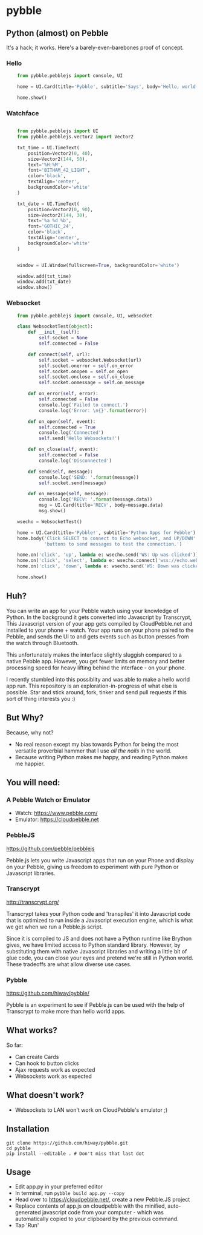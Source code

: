 # pybble


## Python (almost) on Pebble

It's a hack; it works. Here's a barely-even-barebones proof of concept.

### Hello

```python
    from pybble.pebblejs import console, UI

    home = UI.Card(title='Pybble', subtitle='Says', body='Hello, world!')

    home.show()
```

### Watchface

```python

    from pybble.pebblejs import UI
    from pybble.pebblejs.vector2 import Vector2

    txt_time = UI.TimeText(
        position=Vector2(0, 40),
        size=Vector2(144, 50),
        text='%H:%M',
        font='BITHAM_42_LIGHT',
        color='black',
        textAlign='center',
        backgroundColor='white'
    )

    txt_date = UI.TimeText(
        position=Vector2(0, 90),
        size=Vector2(144, 30),
        text='%a %d %b',
        font='GOTHIC_24',
        color='black',
        textAlign='center',
        backgroundColor='white'
    )


    window = UI.Window(fullscreen=True, backgroundColor='white')

    window.add(txt_time)
    window.add(txt_date)
    window.show()
```

### Websocket

```python
    from pybble.pebblejs import console, UI, websocket

    class WebsocketTest(object):
        def __init__(self):
            self.socket = None
            self.connected = False

        def connect(self, url):
            self.socket = websocket.Websocket(url)
            self.socket.onerror = self.on_error
            self.socket.onopen = self.on_open
            self.socket.onclose = self.on_close
            self.socket.onmessage = self.on_message

        def on_error(self, error):
            self.connected = False
            console.log('Failed to connect.')
            console.log('Error: \n{}'.format(error))

        def on_open(self, event):
            self.connected = True
            console.log('Connected')
            self.send('Hello Websockets!')

        def on_close(self, event):
            self.connected = False
            console.log('Disconnected')

        def send(self, message):
            console.log('SEND: '.format(message))
            self.socket.send(message)

        def on_message(self, message):
            console.log('RECV: '.format(message.data))
            msg = UI.Card(title='RECV', body=message.data)
            msg.show()

    wsecho = WebsocketTest()

    home = UI.Card(title='Pybble!', subtitle='Python Apps for Pebble')
    home.body('Click SELECT to connect to Echo websocket, and UP/DOWN'
              'buttons to send messages to test the connection.')

    home.on('click', 'up', lambda e: wsecho.send('WS: Up was clicked'))
    home.on('click', 'select', lambda e: wsecho.connect('wss://echo.websocket.org'))
    home.on('click', 'down', lambda e: wsecho.send('WS: Down was clicked'))

    home.show()
```

## Huh?

You can write an app for your Pebble watch using your knowledge of 
Python. In the background it gets converted into Javascript
by Transcrypt, This Javascript version of your app gets compiled by 
CloudPebble.net and installed to your phone + watch. Your app 
runs on your phone paired to the Pebble, and sends the UI to and
gets events such as button presses from the watch through Bluetooth. 

This unfortunately makes the interface slightly sluggish compared 
to a native Pebble app. However, you get fewer limits on memory
and better processing speed for heavy lifting behind the 
interface - on your phone.

I recently stumbled into this possiblity and was able to make a hello
world app run. This repository is an exploration-in-progress of 
what else is possible. Star and stick around, fork, tinker and
send pull requests if this sort of thing interests you :)

## But Why?

Because, why not?

  - No real reason except my bias towards Python for being the most versatile 
    proverbial hammer that I use *all the nails* in the world.
  - Because writing Python makes me happy, and reading Python makes me happier.

## You will need:
### A Pebble Watch or Emulator

  - Watch: https://www.pebble.com/
  - Emulator:  https://cloudpebble.net


### PebbleJS

  https://github.com/pebble/pebblejs

Pebble.js lets you write Javascript apps that run on your Phone and
display on your Pebble, giving us freedom to experiment with
pure Python or Javascript libraries.


### Transcrypt

  http://transcrypt.org/

Transcrypt takes your Python code and 'transpiles' it into Javascript
code that is optimized to run inside a Javascript execution engine,
which is what we get when we run a Pebble.js script.

Since it is compiled to JS and does not have a Python runtime like
Brython gives, we have limited access to Python standard library.
However, by substituting them with native Javascript libraries and
writing a little bit of glue code, you can close your eyes and
pretend we're still in Python world. These tradeoffs are what allow
diverse use cases.


### Pybble

  https://github.com/hiway/pybble/

Pybble is an experiment to see if Pebble.js can be used with the help
of Transcrypt to make more than hello world apps.


## What works?

So far:
 - Can create Cards
 - Can hook to button clicks
 - Ajax requests work as expected
 - Websockets work as expected

## What doesn't work?

 - Websockets to LAN won't work on CloudPebble's emulator ;)

## Installation

    git clone https://github.com/hiway/pybble.git
    cd pybble
    pip install --editable . # Don't miss that last dot


## Usage

  - Edit app.py in your preferred editor
  - In terminal, run `pybble build app.py --copy`
  - Head over to https://cloudpebble.net/, create a new Pebble.JS project
  - Replace contents of app.js on cloudpebble with the minified,
    auto-generated javascript code from your computer - which was
    automatically copied to your clipboard by the previous command.
  - Tap 'Run'
